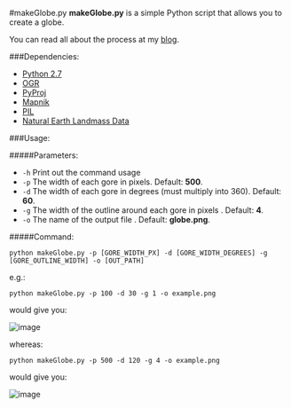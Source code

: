 #makeGlobe.py
**makeGlobe.py** is a simple Python script that allows you to create a globe.

You can read all about the process at my [blog](https://geographicalinformation.science/2016/06/29/globemaking-for-beginners/).

###Dependencies:
* [Python 2.7](https://www.python.org/)
* [OGR](http://gdal.org/python/)
* [PyProj](https://github.com/jswhit/pyproj)
* [Mapnik](https://github.com/mapnik/python-mapnik)
* [PIL](http://www.pythonware.com/products/pil/)
* [Natural Earth Landmass Data](http://www.naturalearthdata.com/downloads/110m-physical-vectors/)

###Usage:

#####Parameters:
* `-h` Print out the command usage
* `-p` The width of each gore in pixels. Default: **500**.
* `-d` The width of each gore in degrees (must multiply into 360). Default: **60**.
* `-g` The width of the outline around each gore in pixels . Default: **4**.
* `-o` The name of the output file . Default: **globe.png**.

#####Command:

`python makeGlobe.py -p [GORE_WIDTH_PX] -d [GORE_WIDTH_DEGREES] -g [GORE_OUTLINE_WIDTH] -o [OUT_PATH]`

e.g.:

`python makeGlobe.py -p 100 -d 30 -g 1 -o example.png`

would give you:

![image](http://)

whereas:

`python makeGlobe.py -p 500 -d 120 -g 4 -o example.png`

would give you:

![image](http://)